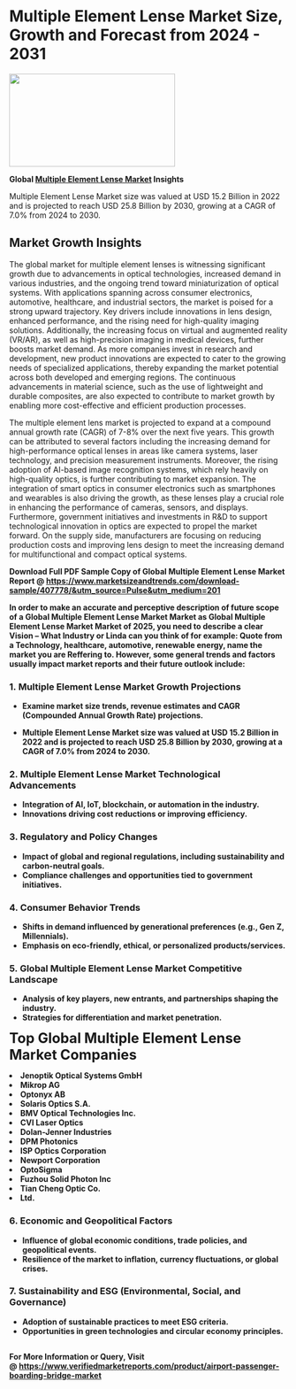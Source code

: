 <H1>Multiple Element Lense Market Size, Growth and Forecast from 2024 - 2031</H1><img class="aligncenter size-medium wp-image-584254" src="https://thirdeyenews.in/wp-content/uploads/2024/09/Global-Market-Research-300x168.jpeg" alt="" width="300" height="168" /><p><strong>Global&nbsp;<a href="https://www.marketsizeandtrends.com/download-sample/407778/&amp;utm_source=Pulse&amp;utm_medium=201">Multiple Element Lense Market</a> Insights</strong></p><p>Multiple Element Lense Market size was valued at USD 15.2 Billion in 2022 and is projected to reach USD 25.8 Billion by 2030, growing at a CAGR of 7.0% from 2024 to 2030.</p><p><h2>Market Growth Insights</h2> <p>The global market for multiple element lenses is witnessing significant growth due to advancements in optical technologies, increased demand in various industries, and the ongoing trend toward miniaturization of optical systems. With applications spanning across consumer electronics, automotive, healthcare, and industrial sectors, the market is poised for a strong upward trajectory. Key drivers include innovations in lens design, enhanced performance, and the rising need for high-quality imaging solutions. Additionally, the increasing focus on virtual and augmented reality (VR/AR), as well as high-precision imaging in medical devices, further boosts market demand. As more companies invest in research and development, new product innovations are expected to cater to the growing needs of specialized applications, thereby expanding the market potential across both developed and emerging regions. The continuous advancements in material science, such as the use of lightweight and durable composites, are also expected to contribute to market growth by enabling more cost-effective and efficient production processes.</p> <p><strong></strong></p> <p>The multiple element lens market is projected to expand at a compound annual growth rate (CAGR) of 7-8% over the next five years. This growth can be attributed to several factors including the increasing demand for high-performance optical lenses in areas like camera systems, laser technology, and precision measurement instruments. Moreover, the rising adoption of AI-based image recognition systems, which rely heavily on high-quality optics, is further contributing to market expansion. The integration of smart optics in consumer electronics such as smartphones and wearables is also driving the growth, as these lenses play a crucial role in enhancing the performance of cameras, sensors, and displays. Furthermore, government initiatives and investments in R&D to support technological innovation in optics are expected to propel the market forward. On the supply side, manufacturers are focusing on reducing production costs and improving lens design to meet the increasing demand for multifunctional and compact optical systems.</p> <p><strong></p><p><span class=""><strong>Download Full PDF Sample Copy of Global Multiple Element Lense Market Report</strong> @ <a href="https://www.marketsizeandtrends.com/download-sample/407778/&amp;utm_source=Pulse&amp;utm_medium=201" target="_blank">https://www.marketsizeandtrends.com/download-sample/407778/&amp;utm_source=Pulse&amp;utm_medium=201</a></span></p><p>In order to make an accurate and perceptive description of future scope of a Global&nbsp;Multiple Element Lense Market Market as Global&nbsp;Multiple Element Lense Market Market of 2025, you need to describe a clear Vision &ndash; What Industry or Linda can you think of for example: Quote from a Technology, healthcare, automotive, renewable energy, name the market you are Reffering to. However, some general trends and factors usually impact market reports and their future outlook include:</p><h3>1.&nbsp;<strong>Multiple Element Lense Market Growth Projections</strong></h3><ul><li>Examine market size trends, revenue estimates and CAGR (Compounded Annual Growth Rate) projections.</li><li><p>Multiple Element Lense Market size was valued at USD 15.2 Billion in 2022 and is projected to reach USD 25.8 Billion by 2030, growing at a CAGR of 7.0% from 2024 to 2030.</p></li></ul><h3>2.&nbsp;<strong>Multiple Element Lense Market Technological Advancements</strong></h3><ul><li>Integration of AI, IoT, blockchain, or automation in the industry.</li><li>Innovations driving cost reductions or improving efficiency.</li></ul><h3>3.&nbsp;<strong>Regulatory and Policy Changes</strong></h3><ul><li>Impact of global and regional regulations, including sustainability and carbon-neutral goals.</li><li>Compliance challenges and opportunities tied to government initiatives.</li></ul><h3>4.&nbsp;<strong>Consumer Behavior Trends</strong></h3><ul><li>Shifts in demand influenced by generational preferences (e.g., Gen Z, Millennials).</li><li>Emphasis on eco-friendly, ethical, or personalized products/services.</li></ul><h3>5.&nbsp;<strong>Global Multiple Element Lense Market Competitive Landscape</strong></h3><ul><li>Analysis of key players, new entrants, and partnerships shaping the industry.</li><li>Strategies for differentiation and market penetration.</li></ul><p data-pm-slice="1 1 []"><span style="color: inherit; font-family: inherit; font-size: 25px;">Top Global Multiple Element Lense Market Companies</span></p><div class="" data-test-id=""><p><li>Jenoptik Optical Systems GmbH</li><li> Mikrop AG</li><li> Optonyx AB</li><li> Solaris Optics S.A.</li><li> BMV Optical Technologies Inc.</li><li> CVI Laser Optics</li><li> Dolan-Jenner Industries</li><li> DPM Photonics</li><li> ISP Optics Corporation</li><li> Newport Corporation</li><li> OptoSigma</li><li> Fuzhou Solid Photon Inc</li><li> Tian Cheng Optic Co.</li><li> Ltd.</li></p></div><h3>6.&nbsp;<strong>Economic and Geopolitical Factors</strong></h3><ul><li>Influence of global economic conditions, trade policies, and geopolitical events.</li><li>Resilience of the market to inflation, currency fluctuations, or global crises.</li></ul><h3>7.&nbsp;<strong>Sustainability and ESG (Environmental, Social, and Governance)</strong></h3><ul><li>Adoption of sustainable practices to meet ESG criteria.</li><li>Opportunities in green technologies and circular economy principles.</li></ul><h2><strong style="font-size: 14px;">For More Information or Query, Visit @&nbsp;</strong><a style="background-color: #ffffff; font-size: 14px;" href="https://www.marketsizeandtrends.com/report/multiple-element-lense-market/" target="_blank">https://www.verifiedmarketreports.com/product/airport-passenger-boarding-bridge-market</a></h2>

